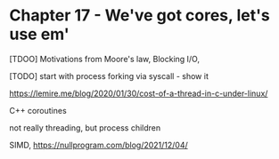 # Chapter 17 - We've got cores, let's use em'

[TDOO] Motivations from Moore's law, Blocking I/O, 

[TODO] start with process forking via syscall - show it 

https://lemire.me/blog/2020/01/30/cost-of-a-thread-in-c-under-linux/

C++ coroutines

not really threading, but process children

SIMD, https://nullprogram.com/blog/2021/12/04/